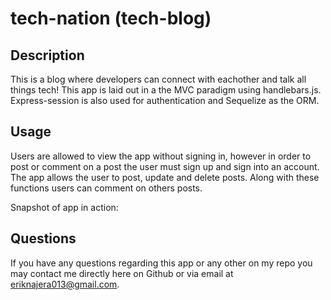 # tech-nation (tech-blog)

## Description
This is a blog where developers can connect with eachother and talk all things tech! This app is laid out in a the MVC paradigm using handlebars.js. Express-session is also used for authentication and Sequelize as the ORM.

## Usage
Users are allowed to view the app without signing in, however in order to post or comment on a post the user must sign up and sign into an account. The app allows the user to post, update and delete posts. Along with these functions users can comment on others posts. 

Snapshot of app in action:

## Questions 
If you have any questions regarding this app or any other on my repo you may contact me directly here on Github or via email at eriknajera013@gmail.com. 

